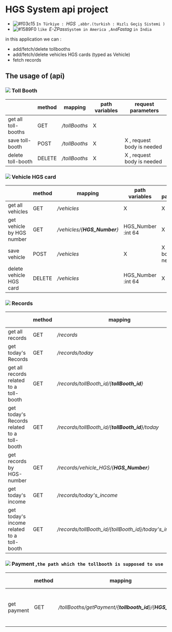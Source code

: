 # HGS System api project

- ![#f03c15](https://via.placeholder.com/15/f03c15/f03c15.png) `In Türkiye : `*HGS*` ,abbr.(turkish : Hızlı Geçiş Sistemi )`
- ![#1589F0](https://via.placeholder.com/15/1589F0/1589F0.png) `like `*E-ZPass*` System in America ,And `*Fastag* `in India`

in this application we can :
- add/fetch/delete tollbooths
- add/fetch/delete vehicles HGS cards (typed as Vehicle)
- fetch records

## The usage of (api)

### ![](https://via.placeholder.com/15/808000/808000.png) Toll Booth
|                     | method | mapping                                                    | path variables                                                  | request parameters         | 
|---------------------|--------|------------------------------------------------------------|-----------------------------------------------------------------|----------------------------|
| get all toll-booths | GET    | */tollBooths*                                              | X                                                               |                            |
| save toll-booth     | POST   | */tollBooths*                                              | X                                                               | X , request body is needed |
| delete toll-booth   | DELETE | */tollBooths*                                              | X                                                               | X , request body is needed |

### ![](https://via.placeholder.com/15/808000/808000.png) Vehicle HGS card
|                           | method | mapping                      | path variables      | request parameters         | 
|---------------------------|--------|------------------------------|---------------------|----------------------------|
| get all vehicles          | GET    | */vehicles*                  | X                   | X                          |
| get vehicle by HGS number | GET    | */vehicles/{**HGS_Number**}* | HGS_Number :int 64  | X                          |
| save vehicle              | POST   | */vehicles*                  | X                   | X , request body is needed |
| delete vehicle HGS card   | DELETE | */vehicles*                  | HGS_Number :int 64  | X                          |

### ![](https://via.placeholder.com/15/808000/808000.png) Records
|                                             | method | mapping                                                | path variables       | request parameters | 
|---------------------------------------------|--------|--------------------------------------------------------|----------------------|--------------------|
| get all records                             | GET    | */records*                                             | X                    | X                  |
| get today's Records                         | GET    | */records/today*                                       | X                    | X                  |
| get all records related to a toll-booth     | GET    | */records/tollBooth_id/{**tollBooth_id**}*             | tollBooth_id :int 64 | X                  |
| get today's Records related to a toll-booth | GET    | */records/tollBooth_id/{**tollBooth_id**}/today*       | tollBooth_id :int 64 | X                  |
| get records by HGS-number                   | GET    | */records/vehicle_HGS/{**HGS_Number**}*                | HGS_Number :int 64   | X                  |
| get today's income                          | GET    | */records/today's_income*                              | X                    | X                  |
| get today's income related to a toll-booth  | GET    | */records/tollBooth_id/{tollBooth_id}/today's_income*  | tollBooth_id :int 64 | X                  |

### ![](https://via.placeholder.com/15/808000/808000.png) Payment ,`the path which the tollbooth is supposed to use`
|                     | method | mapping                                                    | path variables                                                  | request parameters         | 
|---------------------|--------|------------------------------------------------------------|-----------------------------------------------------------------|----------------------------|
| get payment         | GET    | */tollBooths/getPayment/{**tollbooth_id**}/{**HGS_num**}/* | <ul><li>tollbooth_id :int 64</li><li>HGS_num :int 64</li></ul>  | X                          |
